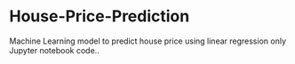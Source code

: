# House-Price-Prediction
Machine Learning model to predict house price using linear regression only Jupyter notebook code..
